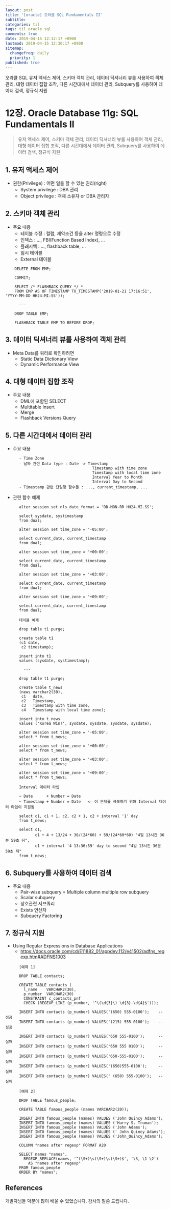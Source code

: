 ```yaml
---
layout: post
title: '[oracle] 오라클 SQL Fundamentals II'
subtitle: 
categories: til
tags: til oracle sql
comments: true
date: 2019-04-15 12:12:17 +0900
lastmod: 2019-04-15 12:30:17 +0900
sitemap:
  changefreq: daily
  priority: 1
published: true
---
```


오라클 SQL 유저 액세스 제어, 스키마 객체 관리, 데이터 딕셔너리 뷰를 사용하여 객체 관리, 대형 데이터 집합 조작, 다른 시간대에서 데이터 관리, Subquery를 사용하여 데이터 검색, 정규식 지원<br />

# 12장. Oracle Database 11g: SQL Fundamentals II
> 유저 액세스 제어, 스키마 객체 관리, 데이터 딕셔너리 뷰를 사용하여 객체 관리, 대형 데이터 집합 조작, 다른 시간대에서 데이터 관리, Subquery를 사용하여 데이터 검색, 정규식 지원

## 1. 유저 액세스 제어
* 권한(Privilege) : 어떤 일을 할 수 있는 권리(right)
  - System privilege : DBA 관리
  - Object privilege : 객체 소유자 or DBA 관리자

## 2. 스키마 객체 관리
* 주요 내용
  - 테이블 수정 : 컬럼, 제약조건 등을 alter 명령으로 수정
  - 인덱스      : ..., FBI(Function Based Index), ...
  - 플래시백    : ..., flashback table, ...
  - 임시 테이블
  - External 테이블
```
    DELETE FROM EMP;

    COMMIT;

    SELECT /* FLASHBACK QUERY */ * 
    FROM EMP AS OF TIMESTAMP TO_TIMESTAMP('2019-01-21 17:16:51', 'YYYY-MM-DD HH24:MI:SS'));

      ---

    DROP TABLE EMP;

    FLASHBACK TABLE EMP TO BEFORE DROP;
```

## 3. 데이터 딕셔너리 뷰를 사용하여 객체 관리
* Meta Data를 쿼리로 확인하려면
  - Static Data Dictionary View
  - Dynamic Performance View

## 4. 대형 데이터 집합 조작
* 주요 내용
  - DML에 포함된 SELECT
  - Multitable Insert
  - Merge
  - Flashback Versions Query

## 5. 다른 시간대에서 데이터 관리
* 주요 내용
```
      - Time Zone
      - 날짜 관련 Data type : Date -> Timestamp
                                      Timestamp with time zone
                                      Timestamp with local time zone
                                      Interval Year to Month
                                      Interval Day to Second
      - Timestamp 관련 단일행 함수들 : ..., current_timestamp, ...
```

* 관련 함수 예제
```
      alter session set nls_date_format = 'DD-MON-RR HH24.MI.SS';
    
      select sysdate, systimestamp
      from dual;
    
      alter session set time_zone = '-05:00';
    
      select current_date, current_timestamp
      from dual;
    
      alter session set time_zone = '+00:00';
    
      select current_date, current_timestamp
      from dual;
    
      alter session set time_zone = '+03:00';
    
      select current_date, current_timestamp
      from dual;
    
      alter session set time_zone = '+09:00';
    
      select current_date, current_timestamp
      from dual;
```

```
      테이블 예제
    
      drop table t1 purge;
     
      create table t1 
      (c1 date,
       c2 timestamp);
    
      insert into t1
      values (sysdate, systimestamp);
    
        ---
    
      drop table t1 purge;
    
      create table t_news
      (news varchar2(30),
       c1   date,
       c2   Timestamp,
       c3   Timestamp with time zone,
       c4   Timestamp with local time zone);
    
      insert into t_news
      values ('Korea Win!', sysdate, sysdate, sysdate, sysdate);
    
      alter session set time_zone = '-05:00';
      select * from t_news;
    
      alter session set time_zone = '+00:00';
      select * from t_news;
    
      alter session set time_zone = '+03:00';
      select * from t_news;
    
      alter session set time_zone = '+09:00';
      select * from t_news;
```

```
      Interval 데이터 타입
    
      ~ Date      + Number = Date
      ~ Timestamp + Number = Date   <- 이 문제를 극복하기 위해 Interval 데이터 타입이 지원됨
    
      select c1, c1 + 1, c2, c2 + 1, c2 + interval '1' day
      from t_news;
    
      select c1,
             c1 + 4 + 13/24 + 36/(24*60) + 59/(24*60*60) "4일 13시간 36분 59초 뒤",
             c1 + interval '4 13:36:59' day to second "4일 13시간 36분 59초 뒤"
      from t_news;
```

## 6. Subquery를 사용하여 데이터 검색
* 주요 내용
  - Pair-wise subquery = Multiple column multiple row subquery
  - Scalar subquery
  - 상호관련 서브쿼리
  - Exists 연산자
  - Subquery Factoring

## 7. 정규식 지원
* Using Regular Expressions in Database Applications
  - https://docs.oracle.com/cd/E11882_01/appdev.112/e41502/adfns_regexp.htm#ADFNS1003
```
      [예제 1]
    
      DROP TABLE contacts;
    
      CREATE TABLE contacts (
        l_name    VARCHAR2(30),
        p_number  VARCHAR2(30)
        CONSTRAINT c_contacts_pnf
        CHECK (REGEXP_LIKE (p_number, '^\(\d{3}\) \d{3}-\d{4}$')));
    
      INSERT INTO contacts (p_number) VALUES('(650) 555-0100');    -- 성공
      INSERT INTO contacts (p_number) VALUES('(215) 555-0100');    -- 성공
    
      INSERT INTO contacts (p_number) VALUES('650 555-0100');      -- 실패
      INSERT INTO contacts (p_number) VALUES('650 555 0100');      -- 실패
      INSERT INTO contacts (p_number) VALUES('650-555-0100');      -- 실패
      INSERT INTO contacts (p_number) VALUES('(650)555-0100');     -- 실패
      INSERT INTO contacts (p_number) VALUES(' (650) 555-0100');   -- 실패
```

```
      [예제 2]
    
      DROP TABLE famous_people;
    
      CREATE TABLE famous_people (names VARCHAR2(20));
    
      INSERT INTO famous_people (names) VALUES ('John Quincy Adams');
      INSERT INTO famous_people (names) VALUES ('Harry S. Truman');
      INSERT INTO famous_people (names) VALUES ('John Adams');
      INSERT INTO famous_people (names) VALUES (' John Quincy Adams');
      INSERT INTO famous_people (names) VALUES ('John_Quincy_Adams');
    
      COLUMN "names after regexp" FORMAT A20
    
      SELECT names "names",
        REGEXP_REPLACE(names, '^(\S+)\s(\S+)\s(\S+)$', '\3, \1 \2')
          AS "names after regexp"
      FROM famous_people
      ORDER BY "names";
```

## References
개발자님들 덕분에 많이 배울 수 있었습니다. 감사의 말씀 드립니다.<br/>